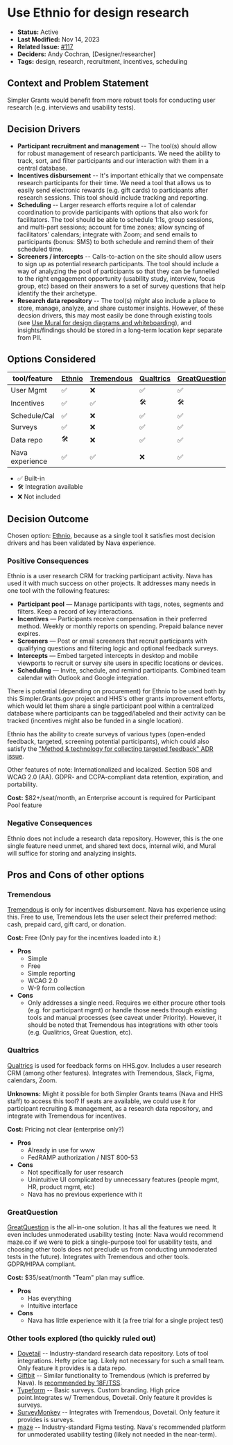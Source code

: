 # Use Ethnio for design research

- **Status:** Active
- **Last Modified:** Nov 14, 2023
- **Related Issue:** [#117](https://github.com/HHS/simpler-grants-gov/issues/117)
- **Deciders:** Andy Cochran, \[Designer/researcher\]
- **Tags:** design, research, recruitment, incentives, scheduling

## Context and Problem Statement

Simpler Grants would benefit from more robust tools for conducting user research (e.g. interviews and usability tests).

## Decision Drivers

- **Participant recruitment and management** -- The tool(s) should allow for robust management of research participants. We need the ability to track, sort, and filter participants and our interaction with them in a central database.
- **Incentives disbursement** -- It's important ethically that we compensate research participants for their time. We need a tool that allows us to easily send electronic rewards (e.g. gift cards) to participants after research sessions. This tool should include tracking and reporting.
- **Scheduling** -- Larger research efforts require a lot of calendar coordination to provide participants with options that also work for facilitators. The tool should be able to schedule 1:1s, group sessions, and multi-part sessions; account for time zones; allow syncing of facilitators' calendars; integrate with Zoom; and send emails to participants (bonus: SMS) to both schedule and remind them of their scheduled time.
- **Screeners / intercepts** -- Calls-to-action on the site should allow users to sign up as potential research participants. The tool should include a way of analyzing the pool of participants so that they can be funnelled to the right engagement opportunity (usability study, interview, focus group, etc) based on their answers to a set of survey questions that help identify the their archetype.
- **Research data repository** -- The tool(s) _might_ also include a place to store, manage, analyze, and share customer insights. However, of these decsion drivers, this may most easily be done through existing tools (see [Use Mural for design diagrams and whiteboarding](./2023-07-11-design-diagramming-tool.md)), and insights/findings should be stored in a long-term location kepr separate from PII.


## Options Considered

[Ethnio]: https://ethn.io/
[Tremendous]: https://www.tremendous.com/
[Qualtrics]: https://www.qualtrics.com/
[GreatQuestion]: https://greatquestion.co
[Dovetail]: https://dovetail.com/
[Giftbit]: https://www.giftbit.com/
[Typeform]: https://www.typeform.com/
[SurveyMonkey]: https://www.surveymonkey.com/

| tool/feature    | [Ethnio] | [Tremendous] | [Qualtrics] | [GreatQuestion] | [Dovetail] | [Giftbit] | [Typeform] | [SurveyMonkey] |
| --------------- | -------- | ------------ | ----------- | --------------- | ---------- | --------- | ---------- | -------------- |
| User Mgmt       |  ✅      |  ❌          |  ✅         |  ✅             |  ❌        |  ❌       |  ❌        |  ❌           |
| Incentives      |  ✅      |  ✅          |  🛠️         |  🛠️             |  ❌        |  ✅       |  ❌        |  ❌           |
| Schedule/Cal    |  ✅      |  ❌          |  ✅         |  ✅             |  ❌        |  ❌       |  ❌        |  ❌           |
| Surveys         |  ✅      |  ❌          |  ✅         |  ✅             |  ❌        |  ❌       |  ✅        |  ✅           |
| Data repo       |  🛠️      |  ❌          |  ✅         |  ✅             |  ✅        |  ❌       |  ❌        |  ❌           |
| Nava experience |  ✅      |  ✅          |  ❌         |  ✅             |  ✅        |  ❌       |  ❌        |  ❌           |

- ✅ Built-in
- 🛠️ Integration available
- ❌ Not included


## Decision Outcome

Chosen option: [Ethnio], because as a single tool it satisfies most decision drivers and has been validated by Nava experience.

### Positive Consequences

Ethnio is a user research CRM for tracking participant activity. Nava has used it with much success on other projects. It addresses many needs in one tool with the following features:

- **Participant pool** — Manage participants with tags, notes, segments and filters. Keep a record of key interactions.
- **Incentives** — Participants receive compensation in their preferred method. Weekly or monthly reports on spending. Prepaid balance never expires.
- **Screeners** — Post or email screeners that recruit participants with qualifying questions and filtering logic and optional feedback surveys.
- **Intercepts** — Embed targeted intercepts in desktop and mobile viewports to recruit or survey site users in specific locations or devices.
- **Scheduling** — Invite, schedule, and remind participants. Combined team calendar with Outlook and Google integration.

There is potential (depending on procurement) for Ethnio to be used both by this Simpler.Grants.gov project and HHS's other grants improvement efforts, which would let them share a single participant pool within a centralized database where participants can be tagged/labeled and their activity can be tracked (incentives might also be funded in a single location).

Ethnio has the ability to create surveys of various types (open-ended feedback, targeted, screening potential participants), which could also satisfy the ["Method & technology for collecting targeted feedback" ADR issue](https://github.com/HHS/simpler-grants-gov/issues/306).

Other features of note: Internationalized and localized. Section 508 and WCAG 2.0 (AA). GDPR- and CCPA-compliant data retention, expiration, and portability.

**Cost:** $82+/seat/month, an Enterprise account is required for Participant Pool feature


### Negative Consequences

Ethnio does not include a research data repository. However, this is the one single feature need unmet, and shared text docs, internal wiki, and Mural will suffice for storing and analyzing insights.


## Pros and Cons of other options

### Tremendous

[Tremendous] is only for incentives disbursement. Nava has experience using this. Free to use, Tremendous lets the user select their preferred method: cash, prepaid card, gift card, or donation.

**Cost:** Free (Only pay for the incentives loaded into it.)

- **Pros**
  - Simple
  - Free
  - Simple reporting
  - WCAG 2.0
  - W-9 form collection
- **Cons**
  - Only addresses a single need. Requires we either procure other tools (e.g. for participant mgmt) or handle those needs through existing tools and manual processes (see caveat under Priority). However, it should be noted that Tremendous has integrations with other tools (e.g. Qualitrics, Great Question, etc).

### Qualtrics

[Qualtrics] is used for feedback forms on HHS.gov. Includes a user research CRM (among other features). Integrates with Tremendous, Slack, Figma, calendars, Zoom.

**Unknowns:** Might it possible for both Simpler Grants teams (Nava and HHS staff) to access this tool? If seats are available, we could use it for participant recruiting & management, as a research data repository, and integrate with Tremendous for incentives.

**Cost:** Pricing not clear (enterprise only?)

- **Pros**
  - Already in use for www
  - FedRAMP authorization / NIST 800-53
- **Cons**
  - Not specifically for user research
  - Unintuitive UI complicated by unnecessary features (people mgmt, HR, product mgmt, etc)
  - Nava has no previous experience with it

### GreatQuestion

[GreatQuestion] is the all-in-one solution. It has all the features we need. It even includes unmoderated usability testing (note: Nava would recommend maze.co if we were to pick a single-purpose tool for usability tests, and choosing other tools does not preclude us from conducting unmoderated tests in the future). Integrates with Tremendous and other tools. GDPR/HIPAA compliant.

**Cost:** $35/seat/month "Team" plan may suffice.

- **Pros**
  - Has everything
  - Intuitive interface
- **Cons**
  - Nava has little experience with it (a free trial for a single project test)

### Other tools explored (tho quickly ruled out)
- [Dovetail] -- Industry-standard research data repository. Lots of tool integrations. Hefty price tag. Likely not necessary for such a small team. Only feature it provides is a data repo.
- [Giftbit] -- Similar functionality to Tremendous (which is preferred by Nava). Is [recommended by 18F/TSS](https://handbook.tts.gsa.gov/18f/how-18f-works/research-guidelines/#how-do-i-actually-distribute-the-compensation-to-research-participants).
- [Typeform] -- Basic surveys. Custom branding. High price point.Integrates w/ Tremendous, Dovetail. Only feature it provides is surveys.
- [SurveyMonkey] -- Integrates with Tremendous, Dovetail. Only feature it provides is surveys.
- [maze](https://maze.co) -- Industry-standard Figma testing. Nava's recommended platform for unmoderated usability testing (likely not needed in the near-term).
